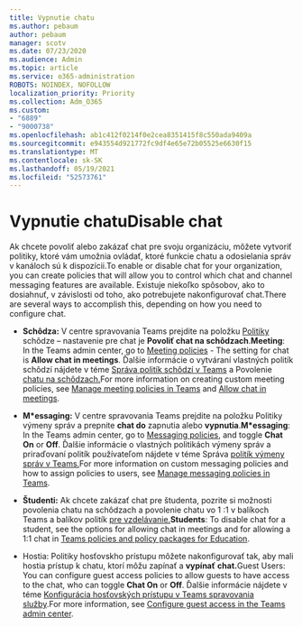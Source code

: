 ```yaml
---
title: Vypnutie chatu
ms.author: pebaum
author: pebaum
manager: scotv
ms.date: 07/23/2020
ms.audience: Admin
ms.topic: article
ms.service: o365-administration
ROBOTS: NOINDEX, NOFOLLOW
localization_priority: Priority
ms.collection: Adm_O365
ms.custom:
- "6889"
- "9000738"
ms.openlocfilehash: ab1c412f0214f0e2cea8351415f8c550ada9409a
ms.sourcegitcommit: e943554d921772fc9df4e65e72b05525e6630f15
ms.translationtype: MT
ms.contentlocale: sk-SK
ms.lasthandoff: 05/19/2021
ms.locfileid: "52573761"
---
```

# <a name="disable-chat"></a><span data-ttu-id="b5a46-102">Vypnutie chatu</span><span class="sxs-lookup"><span data-stu-id="b5a46-102">Disable chat</span></span>

<span data-ttu-id="b5a46-103">Ak chcete povoliť alebo zakázať chat pre svoju organizáciu, môžete vytvoriť politiky, ktoré vám umožnia ovládať, ktoré funkcie chatu a odosielania správ v kanáloch sú k dispozícii.</span><span class="sxs-lookup"><span data-stu-id="b5a46-103">To enable or disable chat for your organization, you can create policies that will allow you to control which chat and channel messaging features are available.</span></span> <span data-ttu-id="b5a46-104">Existuje niekoľko spôsobov, ako to dosiahnuť, v závislosti od toho, ako potrebujete nakonfigurovať chat.</span><span class="sxs-lookup"><span data-stu-id="b5a46-104">There are several ways to accomplish this, depending on how you need to configure chat.</span></span>

- <span data-ttu-id="b5a46-105">**Schôdza:** V centre spravovania Teams prejdite na položku [Politiky](https://admin.teams.microsoft.com/) schôdze – nastavenie pre chat je **Povoliť chat na schôdzach**.</span><span class="sxs-lookup"><span data-stu-id="b5a46-105">**Meeting**: In the Teams admin center, go to [Meeting policies](https://admin.teams.microsoft.com/) - The setting for chat is **Allow chat in meetings**.</span></span> <span data-ttu-id="b5a46-106">Ďalšie informácie o vytváraní vlastných politík schôdzí nájdete v téme [Správa politík schôdzí v Teams](/microsoftteams/meeting-policies-in-teams) a Povolenie [chatu na schôdzach.](/microsoftteams/meeting-policies-in-teams#allow-chat-in-meetings)</span><span class="sxs-lookup"><span data-stu-id="b5a46-106">For more information on creating custom meeting policies, see [Manage meeting policies in Teams](/microsoftteams/meeting-policies-in-teams) and [Allow chat in meetings](/microsoftteams/meeting-policies-in-teams#allow-chat-in-meetings).</span></span>

- <span data-ttu-id="b5a46-107">**M\*essaging:** V centre spravovania Teams prejdite [](https://admin.teams.microsoft.com/)na položku Politiky výmeny správ a prepnite **chat do** zapnutia alebo **vypnutia**.</span><span class="sxs-lookup"><span data-stu-id="b5a46-107">**M\*essaging**: In the Teams admin center, go to [Messaging policies](https://admin.teams.microsoft.com/), and toggle **Chat On** or **Off**.</span></span> <span data-ttu-id="b5a46-108">Ďalšie informácie o vlastných politikách výmeny správ a priraďovaní politík používateľom nájdete v téme Správa [politík výmeny správ v Teams.](/microsoftteams/messaging-policies-in-teams)</span><span class="sxs-lookup"><span data-stu-id="b5a46-108">For more information on custom messaging policies and how to assign policies to users, see [Manage messaging policies in Teams](/microsoftteams/messaging-policies-in-teams).</span></span>

- <span data-ttu-id="b5a46-109">**Študenti:** Ak chcete zakázať chat pre študenta, pozrite si možnosti povolenia chatu na schôdzach a povolenie chatu vo 1 :1 v balíkoch Teams a balíkov politík [pre vzdelávanie.](/microsoftteams/policy-packages-edu)</span><span class="sxs-lookup"><span data-stu-id="b5a46-109">**Students**: To disable chat for a student, see the options for allowing chat in meetings and for allowing a 1:1 chat in [Teams policies and policy packages for Education](/microsoftteams/policy-packages-edu).</span></span>

- <span data-ttu-id="b5a46-110">Hostia: Politiky hosťovskho prístupu môžete nakonfigurovať tak, aby mali hostia prístup k chatu, ktorí môžu zapínať a **vypínať** **chat.**</span><span class="sxs-lookup"><span data-stu-id="b5a46-110">Guest Users: You can configure guest access policies to allow guests to have access to the chat, who can toggle **Chat On** or **Off**.</span></span> <span data-ttu-id="b5a46-111">Ďalšie informácie nájdete v téme [Konfigurácia hosťovských prístupu v Teams spravovania služby](/microsoftteams/set-up-guests#configure-guest-access-in-the-teams-admin-center).</span><span class="sxs-lookup"><span data-stu-id="b5a46-111">For more information, see [Configure guest access in the Teams admin center](/microsoftteams/set-up-guests#configure-guest-access-in-the-teams-admin-center).</span></span>




